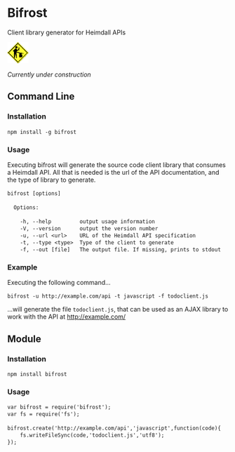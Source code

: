 Bifrost
=======

Client library generator for Heimdall APIs

<img src="https://raw.githubusercontent.com/binarymax/bifrost/master/underconstruction.gif"> 

_Currently under construction_


## Command Line 

### Installation 

```
npm install -g bifrost
```

### Usage

Executing bifrost will generate the source code client library that consumes a Heimdall API.  All that is needed is the url of the API documentation, and the type of library to generate. 

```
bifrost [options]

  Options:

    -h, --help         output usage information
    -V, --version      output the version number
    -u, --url <url>    URL of the Heimdall API specification
    -t, --type <type>  Type of the client to generate
    -f, --out [file]   The output file. If missing, prints to stdout

``` 

### Example

Executing the following command...
```
bifrost -u http://example.com/api -t javascript -f todoclient.js
```
...will generate the file ```todoclient.js```, that can be used as an AJAX library to work with the API at http://example.com/


## Module

### Installation
```
npm install bifrost
```

### Usage
```
var bifrost = require('bifrost');
var fs = require('fs');

bifrost.create('http://example.com/api','javascript',function(code){
	fs.writeFileSync(code,'todoclient.js','utf8');
});
```

